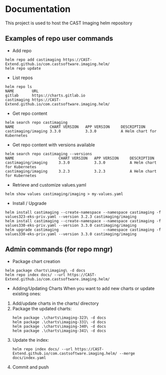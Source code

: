 # Documentation

This project is used to host the CAST Imaging helm repository

## Examples of repo user commands 
- Add repo
```
helm repo add castimaging https://CAST-Extend.github.io/com.castsoftware.imaging.helm/
helm repo update
```

- List repos
```
helm repo ls
NAME        URL
gitlab      https://charts.gitlab.io
castimaging https://CAST-Extend.github.io/com.castsoftware.imaging.helm/
```

- Get repo content
```
helm search repo castimaging
NAME                CHART VERSION   APP VERSION     DESCRIPTION
castimaging/imaging 3.3.0           3.3.0           A Helm chart for Kubernetes
```

- Get repo content with versions available
```
helm search repo castimaging --versions
NAME                    CHART VERSION   APP VERSION     DESCRIPTION
castimaging/imaging     3.3.0           3.3.0           A Helm chart for Kubernetes
castimaging/imaging     3.2.3           3.2.3           A Helm chart for Kubernetes
```

- Retrieve and customize values.yaml
```
helm show values castimaging/imaging > my-values.yaml
```

- Install / Upgrade
```
helm install castimaging --create-namespace --namespace castimaging -f values323-eks-priv.yaml --version 3.2.3 castimaging/imaging
helm install castimaging --create-namespace --namespace castimaging -f values330-eks-priv.yaml --version 3.3.0 castimaging/imaging
helm upgrade castimaging                    --namespace castimaging -f values330-eks-priv.yaml --version 3.3.0 castimaging/imaging
```


## Admin commands (for repo mngr)

- Package chart creation
```
helm package charts\imaging\ -d docs
helm repo index docs/ --url https://CAST-Extend.github.io/com.castsoftware.imaging.helm/
```

- Adding/Updating Charts
When you want to add new charts or update existing ones:
1. Add/update charts in the charts/ directory
2. Package the updated charts:
    ```
    helm package .\charts\imaging-323\ -d docs
    helm package .\charts\imaging-331\ -d docs
    helm package .\charts\imaging-340\ -d docs
    helm package .\charts\imaging-341\ -d docs
    ```
3. Update the index:
    ```
    helm repo index docs/ --url https://CAST-Extend.github.io/com.castsoftware.imaging.helm/ --merge docs/index.yaml
    ```
4. Commit and push